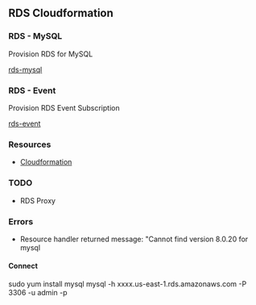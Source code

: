 ## RDS Cloudformation

### RDS - MySQL

Provision RDS for MySQL

[rds-mysql](rds-mysql.yaml)

### RDS - Event

Provision RDS Event Subscription

[rds-event](rds-event.yaml)

### Resources

- [Cloudformation](https://docs.aws.amazon.com/AWSCloudFormation/latest/UserGuide/AWS_RDS.html)


### TODO

- RDS Proxy

### Errors

- Resource handler returned message: "Cannot find version 8.0.20 for mysql


#### Connect

sudo yum install mysql
mysql -h xxxx.us-east-1.rds.amazonaws.com -P 3306 -u admin -p
